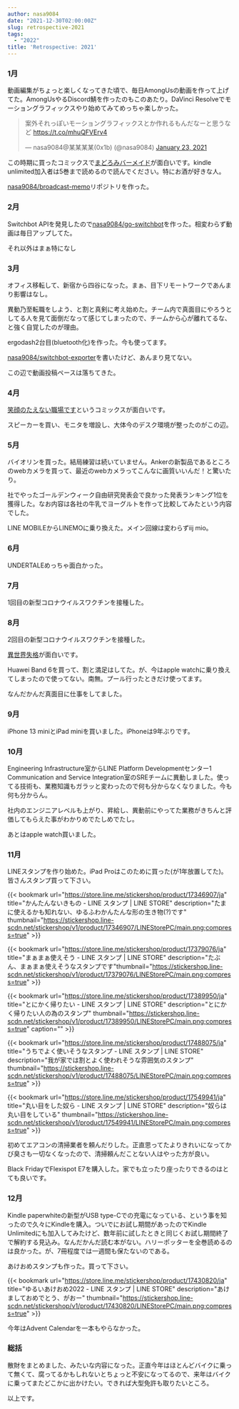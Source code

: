 ```yaml
---
author: nasa9084
date: "2021-12-30T02:00:00Z"
slug: retrospective-2021
tags:
  - "2022"
title: 'Retrospective: 2021'
---
```



### 1月

動画編集がちょっと楽しくなってきた頃で、毎日AmongUsの動画を作って上げてた。AmongUsやるDiscord鯖を作ったのもこのあたり。DaVinci Resolveでモーショングラフィックスやり始めてみてめっちゃ楽しかった。

<blockquote class="twitter-tweet"><p lang="ja" dir="ltr">案外それっぽいモーショングラフィックスとか作れるもんだなーと思うなど <a href="https://t.co/mhuQFVErv4">https://t.co/mhuQFVErv4</a></p>&mdash; nasa9084@某某某某(0x1b) (@nasa9084) <a href="https://twitter.com/nasa9084/status/1353003355040227330?ref_src=twsrc%5Etfw">January 23, 2021</a></blockquote>
<script async src="https://platform.twitter.com/widgets.js" charset="utf-8"></script>

この時期に買ったコミックスで[まどろみバーメイド](https://amzn.to/3FDx7SJ)が面白いです。kindle unlimited加入者は5巻まで読めるので読んでください。特にお酒が好きな人。

[nasa9084/broadcast-memo](https://github.com/nasa9084/broadcast-memo)リポジトリを作った。

### 2月

Switchbot APIを発見したので[nasa9084/go-switchbot](https://github.com/nasa9084/go-switchbot)を作った。相変わらず動画は毎日アップしてた。

それ以外はまぁ特になし

### 3月

オフィス移転して、新宿から四谷になった。まぁ、目下リモートワークであんまり影響はなし。

異動乃至転職をしよう、と割と真剣に考え始めた。チーム内で真面目にやろうとしてる人を見て面倒だなって感じてしまったので、チームから心が離れてるな、と強く自覚したのが理由。

ergodash2台目(bluetooth化)を作った。今も使ってます。

[nasa9084/switchbot-exporter](https://github.com/nasa9084/switchbot-exporter)を書いたけど、あんまり見てない。

この辺で動画投稿ペースは落ちてきた。

### 4月

[笑顔のたえない職場です](https://amzn.to/3FDR643)というコミックスが面白いです。

スピーカーを買い、モニタを増設し、大体今のデスク環境が整ったのがこの辺。

### 5月

バイオリンを買った。結局練習は続いていません。Ankerの新製品であるところのwebカメラを買って、最近のwebカメラってこんなに画質いいんだ！と驚いたり。

社でやったゴールデンウィーク自由研究発表会で良かった発表ランキング1位を獲得した。なお内容は各社の牛乳でヨーグルトを作って比較してみたという内容でした。

LINE MOBILEからLINEMOに乗り換えた。メイン回線は変わらずiij mio。

### 6月

UNDERTALEめっちゃ面白かった。

### 7月

1回目の新型コロナウイルスワクチンを接種した。

### 8月

2回目の新型コロナウイルスワクチンを接種した。

[異世界失格](https://amzn.to/3JtM4sY)が面白いです。

Huawei Band 6を買って、割と満足はしてた。が、今はapple watchに乗り換えてしまったので使ってない。南無。プール行ったときだけ使ってます。

なんだかんだ真面目に仕事をしてました。

### 9月

iPhone 13 miniとiPad miniを買いました。iPhoneは9年ぶりです。

### 10月

Engineering Infrastructure室からLINE Platform Developmentセンター1 Communication and Service Integration室のSREチームに異動しました。使ってる技術も、業務知識もガラッと変わったので何も分からなくなりました。今も何も分からん。

社内のエンジニアレベルも上がり、昇給し、異動前にやってた業務がきちんと評価してもらえた事がわかりめでたしめでたし。

あとはapple watch買いました。

### 11月

LINEスタンプを作り始めた。iPad Proはこのために買った(が1年放置してた)。皆さんスタンプ買って下さい。

{{< bookmark url="https://store.line.me/stickershop/product/17346907/ja" title="かんたんないきもの - LINE スタンプ | LINE STORE" description="たまに使えるかも知れない、ゆるふわかんたんな形の生き物(?)です" thumbnail="https://stickershop.line-scdn.net/stickershop/v1/product/17346907/LINEStorePC/main.png;compress=true" >}}

{{< bookmark url="https://store.line.me/stickershop/product/17379076/ja" title="まぁまぁ使えそう - LINE スタンプ | LINE STORE" description="たぶん、まぁまぁ使えそうなスタンプです"thumbnail="https://stickershop.line-scdn.net/stickershop/v1/product/17379076/LINEStorePC/main.png;compress=true" >}}

{{< bookmark url="https://store.line.me/stickershop/product/17389950/ja" title="とにかく帰りたい - LINE スタンプ | LINE STORE" description="とにかく帰りたい人の為のスタンプ" thumbnail="https://stickershop.line-scdn.net/stickershop/v1/product/17389950/LINEStorePC/main.png;compress=true" caption="" >}}

{{< bookmark url="https://store.line.me/stickershop/product/17488075/ja" title="うちでよく使いそうなスタンプ - LINE スタンプ | LINE STORE" description="我が家では割とよく使われそうな雰囲気のスタンプ" thumbnail="https://stickershop.line-scdn.net/stickershop/v1/product/17488075/LINEStorePC/main.png;compress=true" >}}

{{< bookmark url="https://store.line.me/stickershop/product/17549941/ja" title="丸い目をした奴ら - LINE スタンプ | LINE STORE" description="奴らは丸い目をしている" thumbnail="https://stickershop.line-scdn.net/stickershop/v1/product/17549941/LINEStorePC/main.png;compress=true" >}}

初めてエアコンの清掃業者を頼んだりした。正直思ってたよりきれいになってかび臭さも一切なくなったので、清掃頼んだことない人はやった方が良い。

Black FridayでFlexispot E7を購入した。家でも立ったり座ったりできるのはとても良いです。

### 12月

Kindle paperwhiteの新型がUSB type-Cでの充電になっている、という事を知ったので久々にKindleを購入。ついでにお試し期間があったのでKindle Unlimitedにも加入してみたけど、数年前に試したときと同じくお試し期間終了で解約する見込み。なんだかんだ読む本がない。ハリーポッターを全巻読めるのは良かった。が、7冊程度では一週間も保たないのである。

あけおめスタンプも作った。買って下さい。

{{< bookmark url="https://store.line.me/stickershop/product/17430820/ja" title="ゆるいあけおめ2022 - LINE スタンプ | LINE STORE" description="あけましておめでとう、がおー" thumbnail="https://stickershop.line-scdn.net/stickershop/v1/product/17430820/LINEStorePC/main.png;compress=true" >}}

今年はAdvent Calendarを一本もやらなかった。

### 総括

散財をまとめました、みたいな内容になった。正直今年はほとんどバイクに乗って無くて、腐ってるかもしれないとちょっと不安になってるので、来年はバイクに乗ってまたどこかに出かけたい。できれば大型免許も取りたいところ。

以上です。
